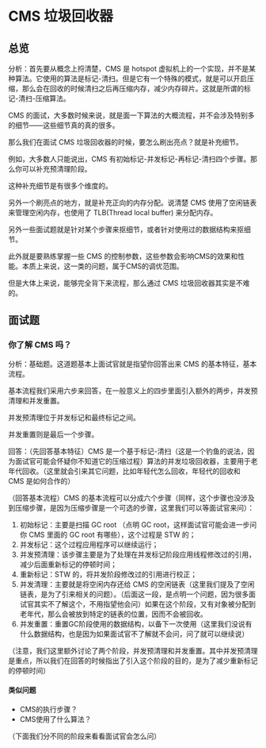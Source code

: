 # CMS 垃圾回收器

## 总览
分析：首先要从概念上捋清楚，CMS 是 hotspot 虚拟机上的一个实现，并不是某种算法。它使用的算法是标记-清扫。但是它有一个特殊的模式，就是可以开启压缩，那么会在回收的时候清扫之后再压缩内存，减少内存碎片。这就是所谓的标记-清扫-压缩算法。

CMS 的面试，大多数时候来说，就是面一下算法的大概流程，并不会涉及特别多的细节——这些细节真的真的很多。

那么我们在面试 CMS 垃圾回收器的时候，要怎么刷出亮点？就是补充细节。

例如，大多数人只能说出，CMS 有初始标记-并发标记-再标记-清扫四个步骤。那么你可以补充预清理阶段。

这种补充细节是有很多个维度的。

另外一个刷亮点的地方，就是补充正向的内存分配。说清楚 CMS 使用了空闲链表来管理空闲内存，也使用了 TLB(Thread local buffer) 来分配内存。

另外一些面试题就是针对某个步骤来抠细节，或者针对使用过的数据结构来抠细节。

此外就是要熟练掌握一些 CMS 的控制参数，这些参数会影响CMS的效果和性能。本质上来说，这一类的问题，属于CMS的调优范围。

但是大体上来说，能够完全背下来流程，那么通过 CMS 垃圾回收器其实是不难的。

## 面试题

### 你了解 CMS 吗？

分析：基础题。这道题基本上面试官就是指望你回答出来 CMS 的基本特征，基本流程。

基本流程我们采用六步来回答，在一般意义上的四步里面引入额外的两步，并发预清理和并发重置。

并发预清理位于并发标记和最终标记之间。

并发重置则是最后一个步骤。


回答：（先回答基本特征）CMS 是一个基于标记-清扫（这是一个钓鱼的说法，因为面试官可能会怀疑你不知道它的压缩过程）算法的并发垃圾回收器，主要用于老年代回收。（这里就会引来其它问题，比如年轻代怎么回收，年轻代的回收和 CMS 是如何合作的）

（回答基本流程）CMS 的基本流程可以分成六个步骤（同样，这个步骤也没涉及到压缩步骤，是因为压缩步骤是一个可选的步骤，这里我们可以等面试官来问）：
1. 初始标记：主要是扫描 GC root （点明 GC root，这样面试官可能会进一步问你 CMS 里面的 GC root 有哪些），这个过程是 STW 的；
2. 并发标记：这个过程应用程序可以继续运行；
3. 并发预清理：该步骤主要是为了处理在并发标记阶段应用线程修改过的引用，减少后面重新标记的停顿时间；
4. 重新标记：STW 的，将并发阶段修改过的引用进行校正；
5. 并发清理：主要就是将空闲内存还给 CMS 的空闲链表（这里我们提及了空闲链表，是为了引来相关的问题）。（后面这一段，是点明一个问题，因为很多面试官其实不了解这个，不用指望他会问）如果在这个阶段，又有对象被分配到老年代，那么会被放到特定的链表的位置，因而不会被回收。
6. 并发重置：重置GC阶段使用的数据结构，以备下一次使用（这里我们没说有什么数据结构，也是因为如果面试官不了解就不会问，问了就可以继续说）

（注意，我们这里额外讨论了两个阶段，并发预清理和并发重置。其中并发预清理是重点，所以我们在回答的时候指出了引入这个阶段的目的，是为了减少重新标记的停顿时间）

#### 类似问题
- CMS的执行步骤？
- CMS使用了什么算法？

（下面我们分不同的阶段来看看面试官会怎么问）
